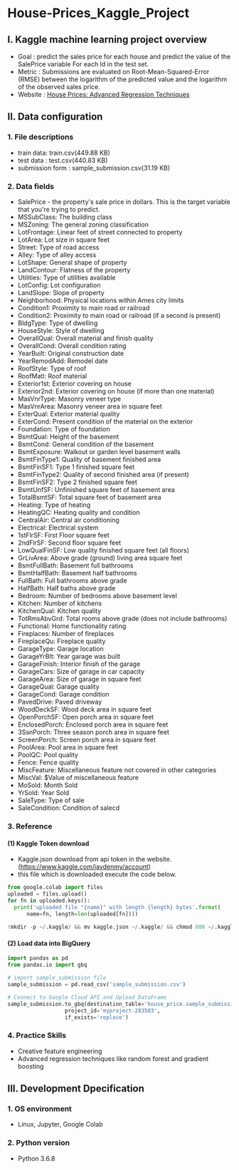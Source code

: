 # House-Prices_Kaggle_Project

## I. Kaggle machine learning project overview

- Goal :   predict the sales price for each house and predict the value of the SalePrice variable For each Id in the test set.  
- Metric : Submissions are evaluated on Root-Mean-Squared-Error (RMSE) between the logarithm of the predicted value and the logarithm of the observed sales price.
- Website : [House Prices: Advanced Regression Techniques](https://www.kaggle.com/search?q=house+prices+%3A)

## II. Data configuration
### 1. File descriptions
- train data:  train.csv(449.88 KB)
- test data : test.csv(440.83 KB)
- submission form : sample_submission.csv(31.19 KB)

### 2. Data fields
- SalePrice - the property's sale price in dollars. This is the target variable that you're trying to predict.
- MSSubClass: The building class
- MSZoning: The general zoning classification
- LotFrontage: Linear feet of street connected to property
- LotArea: Lot size in square feet
- Street: Type of road access
- Alley: Type of alley access
- LotShape: General shape of property
- LandContour: Flatness of the property
- Utilities: Type of utilities available
- LotConfig: Lot configuration
- LandSlope: Slope of property
- Neighborhood: Physical locations within Ames city limits
- Condition1: Proximity to main road or railroad
- Condition2: Proximity to main road or railroad (if a second is present)
- BldgType: Type of dwelling
- HouseStyle: Style of dwelling
- OverallQual: Overall material and finish quality
- OverallCond: Overall condition rating
- YearBuilt: Original construction date
- YearRemodAdd: Remodel date
- RoofStyle: Type of roof
- RoofMatl: Roof material
- Exterior1st: Exterior covering on house
- Exterior2nd: Exterior covering on house (if more than one material)
- MasVnrType: Masonry veneer type
- MasVnrArea: Masonry veneer area in square feet
- ExterQual: Exterior material quality
- ExterCond: Present condition of the material on the exterior
- Foundation: Type of foundation
- BsmtQual: Height of the basement
- BsmtCond: General condition of the basement
- BsmtExposure: Walkout or garden level basement walls
- BsmtFinType1: Quality of basement finished area
- BsmtFinSF1: Type 1 finished square feet
- BsmtFinType2: Quality of second finished area (if present)
- BsmtFinSF2: Type 2 finished square feet
- BsmtUnfSF: Unfinished square feet of basement area
- TotalBsmtSF: Total square feet of basement area
- Heating: Type of heating
- HeatingQC: Heating quality and condition
- CentralAir: Central air conditioning
- Electrical: Electrical system
- 1stFlrSF: First Floor square feet
- 2ndFlrSF: Second floor square feet
- LowQualFinSF: Low quality finished square feet (all floors)
- GrLivArea: Above grade (ground) living area square feet
- BsmtFullBath: Basement full bathrooms
- BsmtHalfBath: Basement half bathrooms
- FullBath: Full bathrooms above grade
- HalfBath: Half baths above grade
- Bedroom: Number of bedrooms above basement level
- Kitchen: Number of kitchens
- KitchenQual: Kitchen quality
- TotRmsAbvGrd: Total rooms above grade (does not include bathrooms)
- Functional: Home functionality rating
- Fireplaces: Number of fireplaces
- FireplaceQu: Fireplace quality
- GarageType: Garage location
- GarageYrBlt: Year garage was built
- GarageFinish: Interior finish of the garage
- GarageCars: Size of garage in car capacity
- GarageArea: Size of garage in square feet
- GarageQual: Garage quality
- GarageCond: Garage condition
- PavedDrive: Paved driveway
- WoodDeckSF: Wood deck area in square feet
- OpenPorchSF: Open porch area in square feet
- EnclosedPorch: Enclosed porch area in square feet
- 3SsnPorch: Three season porch area in square feet
- ScreenPorch: Screen porch area in square feet
- PoolArea: Pool area in square feet
- PoolQC: Pool quality
- Fence: Fence quality
- MiscFeature: Miscellaneous feature not covered in other categories
- MiscVal: $Value of miscellaneous feature
- MoSold: Month Sold
- YrSold: Year Sold
- SaleType: Type of sale
- SaleCondition: Condition of salecd

### 3. Reference
#### (1) Kaggle Token download
- Kaggle.json download from api token in the website.(https://www.kaggle.com/jaydenmy/account)
- this file which is downloaded execute the code below.

~~~ python
from google.colab import files
uploaded = files.upload()
for fn in uploaded.keys():
  print('uploaded file "{name}" with length {length} bytes'.format(
      name=fn, length=len(uploaded[fn])))
  
!mkdir -p ~/.kaggle/ && mv kaggle.json ~/.kaggle/ && chmod 600 ~/.kaggle/kaggle.json
~~~
#### (2) Load data into BigQuery
~~~ python
import pandas as pd
from pandas.io import gbq

# import sample_submission file
sample_submission = pd.read_csv('sample_submission.csv')

# Connect to Google Cloud API and Upload DataFrame
sample_submission.to_gbq(destination_table='house_price.sample_submission', 
                  project_id='myproject-283503', 
                  if_exists='replace')
~~~

### 4. Practice Skills
- Creative feature engineering 
- Advanced regression techniques like random forest and gradient boosting

## III. Development Dpecification
### 1. OS environment
- Linux, Jupyter, Google Colab

### 2. Python version
- Python 3.6.8
